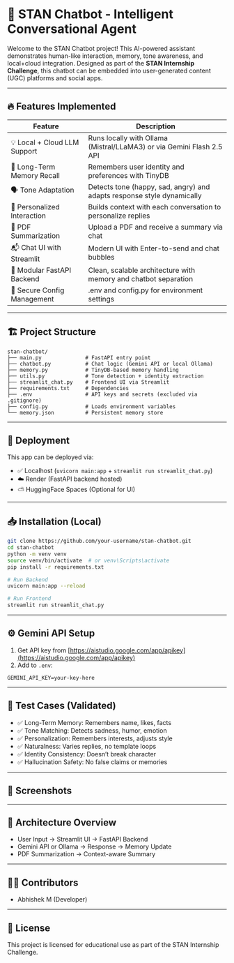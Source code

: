 # 💬 STAN Chatbot - Intelligent Conversational Agent

Welcome to the STAN Chatbot project! This AI-powered assistant demonstrates human-like interaction, memory, tone awareness, and local+cloud integration. Designed as part of the **STAN Internship Challenge**, this chatbot can be embedded into user-generated content (UGC) platforms and social apps.

---

## 🔥 Features Implemented

| Feature                      | Description                                                            |
| ---------------------------- | ---------------------------------------------------------------------- |
| 💡 Local + Cloud LLM Support | Runs locally with Ollama (Mistral/LLaMA3) or via Gemini Flash 2.5 API  |
| 🧠 Long-Term Memory Recall   | Remembers user identity and preferences with TinyDB                    |
| 🗣️ Tone Adaptation          | Detects tone (happy, sad, angry) and adapts response style dynamically |
| 👥 Personalized Interaction  | Builds context with each conversation to personalize replies           |
| 📄 PDF Summarization         | Upload a PDF and receive a summary via chat                            |
| 📬 Chat UI with Streamlit    | Modern UI with Enter-to-send and chat bubbles                          |
| 📁 Modular FastAPI Backend   | Clean, scalable architecture with memory and chatbot separation        |
| 🔐 Secure Config Management  | .env and config.py for environment settings                            |

---

## 🏗️ Project Structure

```
stan-chatbot/
├── main.py              # FastAPI entry point
├── chatbot.py           # Chat logic (Gemini API or local Ollama)
├── memory.py            # TinyDB-based memory handling
├── utils.py             # Tone detection + identity extraction
├── streamlit_chat.py    # Frontend UI via Streamlit
├── requirements.txt     # Dependencies
├── .env                 # API keys and secrets (excluded via .gitignore)
├── config.py            # Loads environment variables
└── memory.json          # Persistent memory store
```

---

## 🚀 Deployment

This app can be deployed via:

* ✅ Localhost (`uvicorn main:app` + `streamlit run streamlit_chat.py`)
* ☁️ Render (FastAPI backend hosted)
* ⛅ HuggingFace Spaces (Optional for UI)

---

## 📥 Installation (Local)

```bash
git clone https://github.com/your-username/stan-chatbot.git
cd stan-chatbot
python -m venv venv
source venv/bin/activate  # or venv\Scripts\activate
pip install -r requirements.txt

# Run Backend
uvicorn main:app --reload

# Run Frontend
streamlit run streamlit_chat.py
```

---

## ⚙️ Gemini API Setup

1. Get API key from [https://aistudio.google.com/app/apikey](https://aistudio.google.com/app/apikey)
2. Add to `.env`:

```
GEMINI_API_KEY=your-key-here
```

---

## 🧪 Test Cases (Validated)

* ✅ Long-Term Memory: Remembers name, likes, facts
* ✅ Tone Matching: Detects sadness, humor, emotion
* ✅ Personalization: Remembers interests, adjusts style
* ✅ Naturalness: Varies replies, no template loops
* ✅ Identity Consistency: Doesn’t break character
* ✅ Hallucination Safety: No false claims or memories

---

## 📸 Screenshots

&#x20;

---

## 📌 Architecture Overview

* User Input → Streamlit UI → FastAPI Backend
* Gemini API or Ollama → Response → Memory Update
* PDF Summarization → Context-aware Summary

---

## 👨‍💻 Contributors

* Abhishek M (Developer)

---

## 📄 License

This project is licensed for educational use as part of the STAN Internship Challenge.
